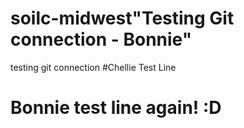# soilc-midwest"Testing Git connection - Bonnie" 
testing git connection
#Chellie Test Line
# Bonnie test line again! :D